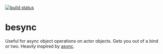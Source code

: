 [![build status](https://secure.travis-ci.org/gregrperkins/besync.png)](http://travis-ci.org/gregrperkins/besync)

# besync

Useful for async object operations on actor objects.
Gets you out of a bind or two. Heavily inspired by [async][async].

 [async]: (http://github.com/caolan/async)
